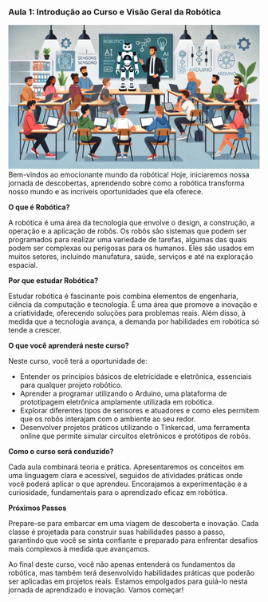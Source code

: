 ### Aula 1: Introdução ao Curso e Visão Geral da Robótica
![](./assets/01.jpeg)
Bem-vindos ao emocionante mundo da robótica! Hoje, iniciaremos nossa jornada de descobertas, aprendendo sobre como a robótica transforma nosso mundo e as incríveis oportunidades que ela oferece.

**O que é Robótica?**

A robótica é uma área da tecnologia que envolve o design, a construção, a operação e a aplicação de robôs. Os robôs são sistemas que podem ser programados para realizar uma variedade de tarefas, algumas das quais podem ser complexas ou perigosas para os humanos. Eles são usados em muitos setores, incluindo manufatura, saúde, serviços e até na exploração espacial.

**Por que estudar Robótica?**

Estudar robótica é fascinante pois combina elementos de engenharia, ciência da computação e tecnologia. É uma área que promove a inovação e a criatividade, oferecendo soluções para problemas reais. Além disso, à medida que a tecnologia avança, a demanda por habilidades em robótica só tende a crescer.

**O que você aprenderá neste curso?**

Neste curso, você terá a oportunidade de:
- Entender os princípios básicos de eletricidade e eletrônica, essenciais para qualquer projeto robótico.
- Aprender a programar utilizando o Arduino, uma plataforma de prototipagem eletrônica amplamente utilizada em robótica.
- Explorar diferentes tipos de sensores e atuadores e como eles permitem que os robôs interajam com o ambiente ao seu redor.
- Desenvolver projetos práticos utilizando o Tinkercad, uma ferramenta online que permite simular circuitos eletrônicos e protótipos de robôs.

**Como o curso será conduzido?**

Cada aula combinará teoria e prática. Apresentaremos os conceitos em uma linguagem clara e acessível, seguidos de atividades práticas onde você poderá aplicar o que aprendeu. Encorajamos a experimentação e a curiosidade, fundamentais para o aprendizado eficaz em robótica.

**Próximos Passos**

Prepare-se para embarcar em uma viagem de descoberta e inovação. Cada classe é projetada para construir suas habilidades passo a passo, garantindo que você se sinta confiante e preparado para enfrentar desafios mais complexos à medida que avançamos.

Ao final deste curso, você não apenas entenderá os fundamentos da robótica, mas também terá desenvolvido habilidades práticas que poderão ser aplicadas em projetos reais. Estamos empolgados para guiá-lo nesta jornada de aprendizado e inovação. Vamos começar!